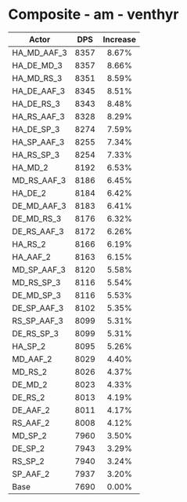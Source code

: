 # Composite - am - venthyr
| Actor | DPS | Increase |
|---|:---:|:---:|
|HA_MD_AAF_3|8357|8.67%|
|HA_DE_MD_3|8357|8.66%|
|HA_MD_RS_3|8351|8.59%|
|HA_DE_AAF_3|8345|8.51%|
|HA_DE_RS_3|8343|8.48%|
|HA_RS_AAF_3|8328|8.29%|
|HA_DE_SP_3|8274|7.59%|
|HA_SP_AAF_3|8255|7.34%|
|HA_RS_SP_3|8254|7.33%|
|HA_MD_2|8192|6.53%|
|MD_RS_AAF_3|8186|6.45%|
|HA_DE_2|8184|6.42%|
|DE_MD_AAF_3|8183|6.41%|
|DE_MD_RS_3|8176|6.32%|
|DE_RS_AAF_3|8172|6.26%|
|HA_RS_2|8166|6.19%|
|HA_AAF_2|8163|6.15%|
|MD_SP_AAF_3|8120|5.58%|
|MD_RS_SP_3|8116|5.54%|
|DE_MD_SP_3|8116|5.53%|
|DE_SP_AAF_3|8102|5.35%|
|RS_SP_AAF_3|8099|5.31%|
|DE_RS_SP_3|8099|5.31%|
|HA_SP_2|8095|5.26%|
|MD_AAF_2|8029|4.40%|
|MD_RS_2|8026|4.37%|
|DE_MD_2|8023|4.33%|
|DE_RS_2|8013|4.19%|
|DE_AAF_2|8011|4.17%|
|RS_AAF_2|8008|4.12%|
|MD_SP_2|7960|3.50%|
|DE_SP_2|7943|3.29%|
|RS_SP_2|7940|3.24%|
|SP_AAF_2|7937|3.20%|
|Base|7690|0.00%|
